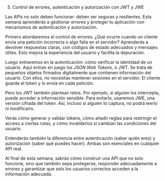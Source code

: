 5. Control de errores, autenticación y autorización con JWT y JWE

Las APIs no solo deben funcionar: deben ser seguras y resilientes. Esta semana aprenderás a gestionar errores y proteger tu aplicación con mecanismos de autenticación y autorización.

Primero abordaremos el control de errores. ¿Qué ocurre cuando un cliente envía una petición incorrecta o algo falla en el servidor? Aprenderás a devolver respuestas claras, con códigos de estado adecuados y mensajes útiles. Esto mejora la experiencia del usuario y facilita la depuración.

Luego entraremos en la autenticación: cómo verificar la identidad de un usuario. Aquí entran en juego los *JSON Web Tokens*, o JWT. Se trata de pequeños objetos firmados digitalmente que contienen información del usuario. Con ellos, no necesitas mantener sesiones en el servidor. El cliente guarda el token y lo envía en cada petición.

Pero los JWT también plantean retos. Por ejemplo, si alguien los intercepta, puede acceder a información sensible. Para evitarlo, usaremos JWE, una versión cifrada del token. Así, incluso si alguien lo captura, no podrá leerlo ni modificarlo.

Verás cómo generar y validar tokens, cómo añadir reglas para restringir el acceso a ciertas rutas, y cómo invalidarlos si cambian las condiciones del usuario.

Entenderás también la diferencia entre autenticación (saber quién eres) y autorización (saber qué puedes hacer). Ambas son esenciales en cualquier API real.

Al final de esta semana, sabrás cómo construir una API que no solo funcione, sino que también sepa protegerse, responder adecuadamente a errores y garantizar que solo los usuarios correctos acceden a la información adecuada.

